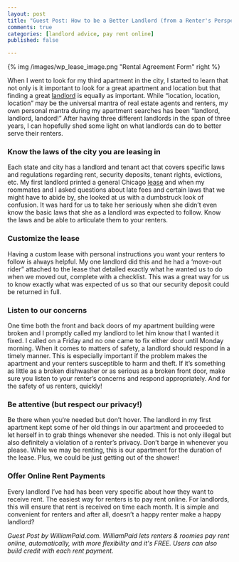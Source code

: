```yaml
---
layout: post
title: "Guest Post: How to be a Better Landlord (from a Renter's Perspective)"
comments: true
categories: [landlord advice, pay rent online]
published: false

---
```


{% img /images/wp_lease_image.png "Rental Agreement Form" right %}

When I went to look for my third apartment in the city, I started to learn that not
only is it important to look for a great apartment and location but that finding a
great [landlord][1] is equally as important. While “location, location, location” may be
the universal mantra of real estate agents and renters, my own personal mantra
during my apartment searches has been “landlord, landlord, landord!”
After having three different landlords in the span of three years, I can hopefully shed
some light on what landlords can do to better serve their renters.

### Know the laws of the city you are leasing in

Each state and city has a landlord and tenant act that covers specific laws and
regulations regarding rent, security deposits, tenant rights, evictions, etc. My first
landlord printed a general Chicago [lease][2] and when my roommates and I asked
questions about late fees and certain laws that we might have to abide by, she
looked at us with a dumbstruck look of confusion. It was hard for us to take her
seriously when she didn’t even know the basic laws that she as a landlord was
expected to follow. Know the laws and be able to articulate them to your renters.

### Customize the lease
Having a custom lease with personal instructions you want your renters to follow
is always helpful. My one landlord did this and he had a ‘move-out rider” attached
to the lease that detailed exactly what he wanted us to do when we moved out,
complete with a checklist. This was a great way for us to know exactly what was
expected of us so that our security deposit could be returned in full.

### Listen to our concerns

One time both the front and back doors of my apartment building were broken and
I promptly called my landlord to let him know that I wanted it fixed. I called on a
Friday and no one came to fix either door until Monday morning. When it comes to
matters of safety, a landlord should respond in a timely manner. This is especially
important if the problem makes the apartment and your renters susceptible to
harm and theft. If it’s something as little as a broken dishwasher or as serious as
a broken front door, make sure you listen to your renter’s concerns and respond
appropriately. And for the safety of us renters, quickly!

### Be attentive (but respect our privacy!)
Be there when you‘re needed but don’t hover. The landlord in my first apartment
kept some of her old things in our apartment and proceeded to let herself in to grab
things whenever she needed. This is not only illegal but also definitely a violation
of a renter’s privacy. Don’t barge in whenever you please. While we may be renting,
this is our apartment for the duration of the lease. Plus, we could be just getting out
of the shower!

### Offer Online Rent Payments
Every landlord I’ve had has been very specific about how they want to receive rent.
The easiest way for renters is to pay rent online. For landlords, this will ensure that
rent is received on time each month. It is simple and convenient for renters and
after all, doesn’t a happy renter make a happy landlord?

*Guest Post by WilliamPaid.com. WilliamPaid lets renters & roomies pay rent online,
automatically, with more flexibility and it's FREE. Users can also build credit with each
rent payment.*

[1]: http://www.williampaid.com/blog/index.php/2012/07/a-good-landlord-is-not-always-easy-to-find/
[2]: http://www.williampaid.com/blog/index.php/2012/04/renting-an-apartment-top-10-questions-to-ask-a-landlord-before-signing-a-lease/
[3]: http://www.williampaid.com/pay-rent-online
